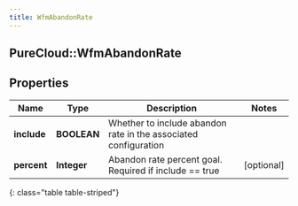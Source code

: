 ```yaml
---
title: WfmAbandonRate
---
```

## PureCloud::WfmAbandonRate

## Properties

|Name | Type | Description | Notes|
|------------ | ------------- | ------------- | -------------|
| **include** | **BOOLEAN** | Whether to include abandon rate in the associated configuration | |
| **percent** | **Integer** | Abandon rate percent goal. Required if include == true | [optional] |
{: class="table table-striped"}


